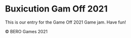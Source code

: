 # Buxicution Gam Off 2021

This is our entry for the Game Off 2021 Game jam. Have fun!

© BERO Games 2021
